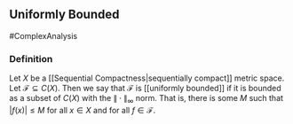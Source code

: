 ## Uniformly Bounded
#ComplexAnalysis 

### Definition
Let $X$ be a [[Sequential Compactness|sequentially compact]] metric space. Let $\mathcal{F} \subseteq C(X)$. Then we say that $\mathcal{F}$ is [[uniformly bounded]] if it is bounded as a subset of $C(X)$ with the $\|\cdot\|_{\infty}$ norm. That is, there is some $M$ such that $|f(x)| \leqslant M$ for all $x \in X$ and for all $f \in \mathcal{F}$.